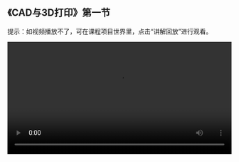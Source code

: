 ## 《CAD与3D打印》第一节
 
提示：如视频播放不了，可在课程项目世界里，点击“讲解回放”进行观看。
 
<video width="100%" controls controlslist="nodownload nofullscreen noremoteplayback" disablePictureInPicture>
  <source src="https://api.keepwork.com/ts-storage/siteFiles/22352/raw#CAD与3d打印L1.webm" type="video/webm" />
  <source src="https://api.keepwork.com/ts-storage/siteFiles/22353/raw#CAD与3d打印L1.mp4" type="video/mp4" />
   
  你的浏览器不支持播放
</video>
<style>
video::-webkit-media-controls-fullscreen-button { display: none; } 
</style>

## 字幕


这节课开始，我们学习一个全新的知识——CAD设计
不同于我们前面学习的方块搭建
使用这种方法搭建出来的物品表面更加光滑
最不一样的是它是通过调整对应的参数来调整模型
另外，我们使用CAD设计出来的模型是可以通过3D打印技术打印出来的
这节课，我们使用CAD来搭建一个简易灯笼
首先，我们来创建一个椭圆体

### 步骤一

点击E按钮，打开工具栏
选择代码方块下的CAD方块，右键放置于场景中
打开CAD方块，先给模型取个名字
取名最好使用英文或者拼音，这里我们取名叫light
然后，切换到图块模式，将【创建】指令拖过来
【创建】指令会生成一个对象，我们可以把一个物品分成很多部分组成
每一个部分作为一个整体，对应一个对象，比如鼻子、眼睛、嘴巴等等
接着，将【椭圆体】指令拖过来
点击右上角的放缩窗口，可以放大代码编辑区
点击运行，可以看到生成了一个椭圆体
这个椭圆体有点太大了，我们调整一下参数，让它变小一些
一共有3个参数，X半径指的是红色轴方向上的半径
我们将它调整为1，点击运行
可以看到宽度变窄了
Z半径指的是绿色轴方向上的半径
我们将它调整为1，点击运行
可以看到Z轴半径变窄了
接着，是Y半径，这个参数指的是蓝色轴方向上的半径
也就是它的高度，我们将它调整为2
点击运行，可以看到变高了
最后，我们给这个对象添加一条注释，作为标记
选择数据项下的【注释】指令，将它放在最上方
这条指令只是作为一个标记，方便我们区分
到这里，关于椭圆体的创建就成功搭建好了


### 步骤二

上一小节，我们创建了一个椭圆体
这一小节，我们将椭圆上下切面，变成灯笼形状
如何进行切面呢？我们了解一个新的知识—布尔运算
布尔运算中的相减运算，指的是在原图形的基础上挖去两个图形重叠的部分
这里，我们使用一个正方体来进行切面
将【正方体】指令拖过来
修改前面的加号为减号，减号代表图形相减
点击运行，可以看到好像没有什么变化
这是因为正方体的宽是1，而椭圆的半径为1，直径为2
也就是宽为2，正方体被椭圆包裹住了
我们将正方体的边长调整为2
点击运行，可以看到椭圆体的中间被掏空了
这是因为正方体的位置跟椭圆的中间部分重合了
我们使用【移动】指令，让正方体往上移动一段距离
将【移动】指令拖过来，修改y轴参数为1
点击运行，可以看到椭圆体只剩下一半了
椭圆体的高度一共是2，我们将参数调整的更大一些
调整为1.8，点击运行，差不多达到了我们想要的效果
同样的方法，我们再使用一个正方体将下半部分进行切面
右键复制上面的两条指令
因为是切割下半部分，所以我们需要将【移动】指令的参数修改为负1.8
修改好后，点击运行
可以看到下半部分也被切割好了
到这里，一个灯笼的形状就出来啦



### 步骤三

上一小节，我们将椭圆切割成了灯笼形状
这一小节，我们来将它的中间挖空
跟上一小节对椭圆进行切面一样，我们使用图形相减将灯笼的中间挖空
将【柱体】指令拖过来，修改前面的布尔运算符号为减号
点击运行，发现图形没有什么变化
这是因为柱体半径太大了，我们需要来调整一下柱体的参数大小
这里，我们将柱体的半径调整为0.5，高度调整为2
点击运行，看到中间被挖空了
为了让灯笼的壁更薄一些，我们将柱体的半径调大一点
调整为0.8，点击运行，可以看到灯笼壁变薄了
调整一下视角，我们发现下面也被挖空了
我们让柱体往上移动一点距离
将【移动】指令拖过来，修改参数为0.3
点击运行，可以看到灯笼的底部被封上了
最后，我们再使用一条【移动】指令让这个模型整体往上移动一段距离
让模型位于网格的上方，方便我们下一小节导入活动模型


### 步骤四

上一小节，我们已经成功搭建好了灯笼模型
这一小节，我们使用活动模型来让灯笼发光
其实，我们使用C A D搭建的模型运行后会自动保存为x模型
点击E按钮，打开工具栏
选择工具子标签下的活动模型
点击模型，选择我们刚刚搭建好的灯笼模型
点击确定，右键就可以将模型放置于场景中啦
放置好后，我们再来设置一下它的属性，让它发光
右键选中模型，点击属性，进入属性编辑窗口
点击蓝色字体的点击事件，弹出一个窗口
勾选开灯/关灯事件，点击确定
这样，只需要点击模型就可以实现开关灯的效果了
为了让开关灯效果更加明显，我们将环境调整为晚上
点击E按钮，打开工具栏
点击环境，调整光照为晚上
点击灯笼，可以看到开灯的效果
再次点击，可以看到灯光消失了
到这里，灯笼的效果就成功实现啦
如果我们将这个模型使用3D技术打印出来
在现实中可以用来当做杯子使用
下一节课，我们将灯笼化身为矿车来使用
听上去是不是很有意思呢？我们下一节课继续学习！



